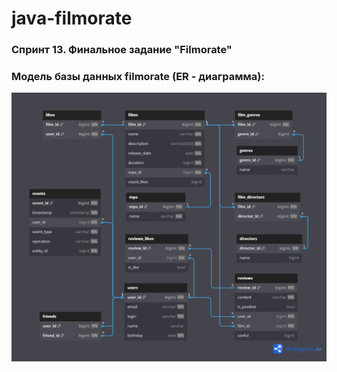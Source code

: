 # java-filmorate
### Спринт 13. Финальное задание "Filmorate"

### Модель базы данных filmorate (ER - диаграмма):

![](dbdiagram.png)



